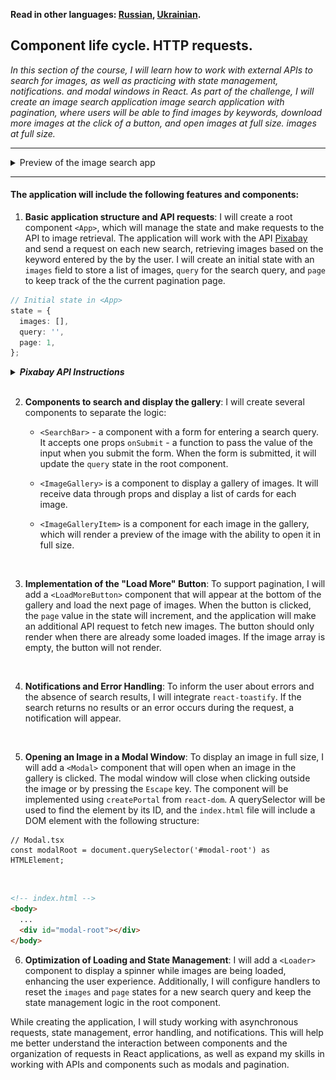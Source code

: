 **Read in other languages: [Russian](../README.md),
[Ukrainian](./README.ua.md).**

## Component life cycle. HTTP requests.

_In this section of the course, I will learn how to work with external APIs to
search for images, as well as practicing with state management, notifications.
and modal windows in React. As part of the challenge, I will create an image
search application image search application with pagination, where users will be
able to find images by keywords, download more images at the click of a button,
and open images at full size. images at full size._

---

<details>
<summary>Preview of the image search app</summary>

![Preview of the image search app](./mockup/preview.jpg)

</details>

---

#### The application will include the following features and components:

1. **Basic application structure and API requests**: I will create a root
   component `<App>`, which will manage the state and make requests to the API
   to image retrieval. The application will work with the API
   [Pixabay](https://pixabay.com/api/docs/) and send a request on each new
   search, retrieving images based on the keyword entered by the by the user. I
   will create an initial state with an `images` field to store a list of
   images, `query` for the search query, and `page` to keep track of the the
   current pagination page.

```ts
// Initial state in <App>
state = {
  images: [],
  query: '',
  page: 1,
};
```

<details>
<summary><b><em>Pixabay API Instructions</b></em></summary><br>

```ts
// HTTP request URL string.
https://pixabay.com/api/?q=cat&page=1&key=your_key&image_type=photo&orientation=horizontal&per_page=12
```

Pixabay API supports pagination, by default the `page` parameter is `1`. In
response should come 12 objects at a time. This is set in the parameter
`per_page`. When searching for a new keyword, you should reset `page` to `1`.

The response from the api comes an array of objects in which only the following
properties are of interest:

- `id` - unique identifier
- `webformatURL` - link to a small image for the list of cards
- `largeImageURL` - link to large image for modal window

</details>
<br>

2. **Components to search and display the gallery**: I will create several
   components to separate the logic:

   - `<SearchBar>` - a component with a form for entering a search query. It
     accepts one props `onSubmit` - a function to pass the value of the input
     when you submit the form. When the form is submitted, it will update the
     `query` state in the root component.
   - `<ImageGallery>` is a component to display a gallery of images. It will
     receive data through props and display a list of cards for each image.
   - `<ImageGalleryItem>` is a component for each image in the gallery, which
     will render a preview of the image with the ability to open it in full
     size.

     <br>

3. **Implementation of the "Load More" Button**: To support pagination, I will
   add a `<LoadMoreButton>` component that will appear at the bottom of the
   gallery and load the next page of images. When the button is clicked, the
   `page` value in the state will increment, and the application will make an
   additional API request to fetch new images. The button should only render
   when there are already some loaded images. If the image array is empty, the
   button will not render.

   <br>

4. **Notifications and Error Handling**: To inform the user about errors and the
   absence of search results, I will integrate `react-toastify`. If the search
   returns no results or an error occurs during the request, a notification will
   appear.

   <br>

5. **Opening an Image in a Modal Window**: To display an image in full size, I
   will add a `<Modal>` component that will open when an image in the gallery is
   clicked. The modal window will close when clicking outside the image or by
   pressing the `Escape` key. The component will be implemented using
   `createPortal` from `react-dom`. A querySelector will be used to find the
   element by its ID, and the `index.html` file will include a DOM element with
   the following structure:

```tsx
// Modal.tsx
const modalRoot = document.querySelector('#modal-root') as HTMLElement;
```

<br>

```html
<!-- index.html -->
<body>
  ...
  <div id="modal-root"></div>
</body>
```

6. **Optimization of Loading and State Management**: I will add a `<Loader>`
   component to display a spinner while images are being loaded, enhancing the
   user experience. Additionally, I will configure handlers to reset the
   `images` and `page` states for a new search query and keep the state
   management logic in the root component.
   <!-- ignore-prettier -->
   <br>

While creating the application, I will study working with asynchronous requests,
state management, error handling, and notifications. This will help me better
understand the interaction between components and the organization of requests
in React applications, as well as expand my skills in working with APIs and
components such as modals and pagination.
